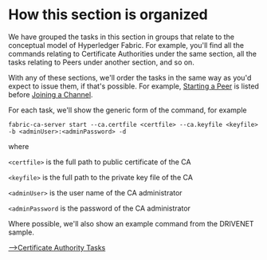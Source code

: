 # <a name="HowOrganized"></a> How this section is organized

We have grouped the tasks in this section in groups that relate to the conceptual model of Hyperledger Fabric. For example, you'll find all the commands relating to Certificate Authorities under the same section, all the tasks relating to Peers under another section, and so on.

With any of these sections, we'll order the tasks in the same way as you'd expect to issue them, if that's possible.  For example, [Starting a Peer](./PeerTasks.md#StartingPeer) is listed before [Joining a Channel](./PeerTasks.md#JoiningChannel).

For each task, we'll show the generic form of the command, for example

`fabric-ca-server start --ca.certfile <certfile> --ca.keyfile <keyfile> -b <adminUser>:<adminPassword> -d`

where

`<certfile>` is the full path to public certificate of the CA

`<keyfile>` is the full path to the private key file of the CA

`<adminUser>` is the user name of the CA administrator

`<adminPassword` is the password of the CA administrator

Where possible, we'll also show an example command from the DRIVENET sample.

[-->Certificate Authority Tasks](./CATasks.md)
